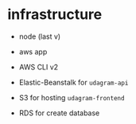 # infrastructure

- node (last v)
- aws app
- AWS CLI v2

- Elastic-Beanstalk for `udagram-api`
- S3 for hosting `udagram-frontend`
- RDS for create database 